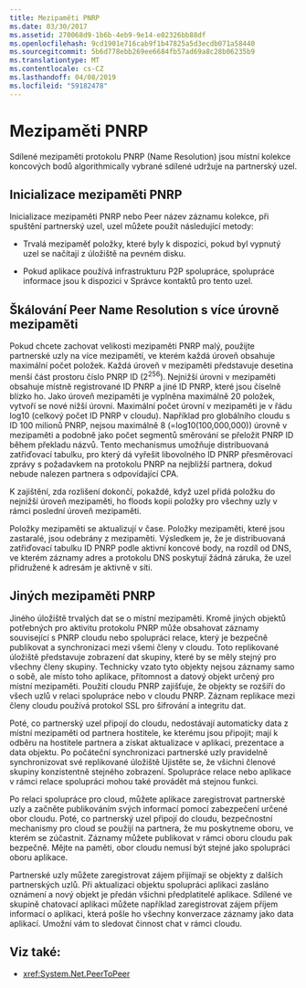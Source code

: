 ```yaml
---
title: Mezipaměti PNRP
ms.date: 03/30/2017
ms.assetid: 270068d9-1b6b-4eb9-9e14-e02326bb88df
ms.openlocfilehash: 9cd1901e716cab9f1b47825a5d3ecdb071a58440
ms.sourcegitcommit: 5b6d778ebb269ee6684fb57ad69a8c28b06235b9
ms.translationtype: MT
ms.contentlocale: cs-CZ
ms.lasthandoff: 04/08/2019
ms.locfileid: "59182478"
---
```

# <a name="pnrp-caches"></a>Mezipaměti PNRP
Sdílené mezipaměti protokolu PNRP (Name Resolution) jsou místní kolekce koncových bodů algorithmically vybrané sdílené udržuje na partnerský uzel.  
  
## <a name="pnrp-cache-initialization"></a>Inicializace mezipaměti PNRP  
 Inicializace mezipaměti PNRP nebo Peer název záznamu kolekce, při spuštění partnerský uzel, uzel můžete použít následující metody:  
  
-   Trvalá mezipaměť položky, které byly k dispozici, pokud byl vypnutý uzel se načítají z úložiště na pevném disku.  
  
-   Pokud aplikace používá infrastrukturu P2P spolupráce, spolupráce informace jsou k dispozici v Správce kontaktů pro tento uzel.  
  
## <a name="scaling-peer-name-resolution-with-a-multi-level-cache"></a>Škálování Peer Name Resolution s více úrovně mezipaměti  
 Pokud chcete zachovat velikosti mezipaměti PNRP malý, použijte partnerské uzly na více mezipamětí, ve kterém každá úroveň obsahuje maximální počet položek. Každá úroveň v mezipaměti představuje desetina menší část prostoru číslo PNRP ID (2<sup>256</sup>). Nejnižší úrovni v mezipaměti obsahuje místně registrované ID PNRP a jiné ID PNRP, které jsou číselně blízko ho. Jako úroveň mezipaměti je vyplněna maximálně 20 položek, vytvoří se nové nižší úrovni. Maximální počet úrovní v mezipaměti je v řádu log10 (celkový počet ID PNRP v cloudu). Například pro globálního cloudu s ID 100 milionů PNRP, nejsou maximálně 8 (=log10(100,000,000)) úrovně v mezipaměti a podobně jako počet segmentů směrování se přeložit PNRP ID během překladu názvů. Tento mechanismus umožňuje distribuovaná zatřiďovací tabulku, pro který dá vyřešit libovolného ID PNRP přesměrovací zprávy s požadavkem na protokolu PNRP na nejbližší partnera, dokud nebude nalezen partnera s odpovídající CPA.  
  
 K zajištění, zda rozlišení dokončí, pokaždé, když uzel přidá položku do nejnižší úroveň mezipaměti, ho floods kopii položky pro všechny uzly v rámci poslední úroveň mezipaměti.  
  
 Položky mezipaměti se aktualizují v čase. Položky mezipaměti, které jsou zastaralé, jsou odebrány z mezipaměti. Výsledkem je, že je distribuovaná zatřiďovací tabulku ID PNRP podle aktivní koncové body, na rozdíl od DNS, ve kterém záznamy adres a protokolu DNS poskytují žádná záruka, že uzel přidružené k adresám je aktivně v síti.  
  
## <a name="other-pnrp-caches"></a>Jiných mezipaměti PNRP  
 Jiného úložiště trvalých dat se o místní mezipaměti.  Kromě jiných objektů potřebných pro aktivitu protokolu PNRP může obsahovat záznamy související s PNRP cloudu nebo spolupráci relace, který je bezpečně publikovat a synchronizaci mezi všemi členy v cloudu. Toto replikované úložiště představuje zobrazení dat skupiny, které by se měly stejný pro všechny členy skupiny. Technicky vzato tyto objekty nejsou záznamy samo o sobě, ale místo toho aplikace, přítomnost a datový objekt určený pro místní mezipaměti. Použití cloudu PNRP zajišťuje, že objekty se rozšíří do všech uzlů v relaci spolupráce nebo v cloudu PNRP.  Záznam replikace mezi členy cloudu používá protokol SSL pro šifrování a integritu dat.  
  
 Poté, co partnerský uzel připojí do cloudu, nedostávají automaticky data z místní mezipaměti od partnera hostitele, ke kterému jsou připojit; mají k odběru na hostitele partnera a získat aktualizace v aplikaci, prezentace a data objektu. Po počáteční synchronizaci partnerské uzly pravidelně synchronizovat své replikované úložiště Ujistěte se, že všichni členové skupiny konzistentně stejného zobrazení.  Spolupráce relace nebo aplikace v rámci relace spolupráci mohou také provádět má stejnou funkci.  
  
 Po relaci spolupráce pro cloud, můžete aplikace zaregistrovat partnerské uzly a začněte publikováním svých informací pomocí zabezpečení určené obor cloudu. Poté, co partnerský uzel připojí do cloudu, bezpečnostní mechanismy pro cloud se použijí na partnera, že mu poskytneme oboru, ve kterém se zúčastnit.  Záznamy můžete publikovat v rámci oboru cloudu pak bezpečně. Mějte na paměti, obor cloudu nemusí být stejné jako spolupráci oboru aplikace.  
  
 Partnerské uzly můžete zaregistrovat zájem přijímají se objekty z dalších partnerských uzlů. Při aktualizaci objektu spolupráci aplikaci zasláno oznámení a nový objekt je předán všichni předplatitelé aplikace. Sdílené ve skupině chatovací aplikaci můžete například zaregistrovat zájem příjem informací o aplikaci, která pošle ho všechny konverzace záznamy jako data aplikací.  Umožní vám to sledovat činnost chat v rámci cloudu.  
  
## <a name="see-also"></a>Viz také:

- <xref:System.Net.PeerToPeer>
